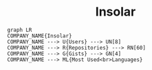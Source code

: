 <h1 align="center">Insolar</h1>

```mermaid
graph LR
COMPANY_NAME{Insolar}
COMPANY_NAME ---> U{Users} ---> UN[8]
COMPANY_NAME ---> R{Repositories} ---> RN[60]
COMPANY_NAME ---> G{Gists} ---> GN[4]
COMPANY_NAME ---> ML{Most Used<br>Languages}
```
